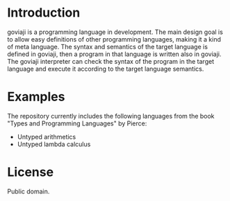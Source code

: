 # Introduction
goviaji is a programming language in development. The main design goal is to allow easy definitions of other programming languages, making it a kind of meta language. The syntax and semantics of the target language is defined in goviaji, then a program in that language is written also in goviaji. The goviaji interpreter can check the syntax of the program in the target language and execute it according to the target language semantics.

# Examples
The repository currently includes the following languages from the book "Types and Programming Languages" by Pierce:

 - Untyped arithmetics
 - Untyped lambda calculus
 
 # License
 Public domain.
